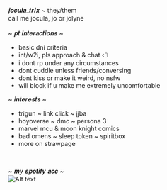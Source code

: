 𝒋𝒐𝒄𝒖𝒍𝒂_𝒕𝒓𝒊𝒙 ~ they/them <br/>
call me jocula, jo or jolyne <br/>
<br/>
~ 𝒑𝒕 𝒊𝒏𝒕𝒆𝒓𝒂𝒄𝒕𝒊𝒐𝒏𝒔 ~ <br/>
- basic dni criteria
- int/w2i, pls approach & chat ‹𝟹
- i dont rp under any circumstances
- dont cuddle unless friends/conversing
- dont kiss or make it weird, no nsfw
- will block if u make me extremely uncomfortable

~ 𝒊𝒏𝒕𝒆𝒓𝒆𝒔𝒕𝒔 ~ <br/>
- trigun ~ link click ~ jjba
- hoyoverse ~ dmc ~ persona 3
- marvel mcu & moon knight comics
- bad omens ~ sleep token ~ spiritbox
- more on strawpage
<br/>

~ 𝒎𝒚 𝒔𝒑𝒐𝒕𝒊𝒇𝒚 𝒂𝒄𝒄 ~ <br/>
![Alt text](https://spotify-recently-played-readme.vercel.app/api?user=luna_tic1216)
